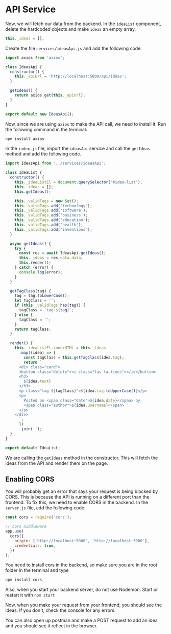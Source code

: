 # API Service

Now, we will fetch our data from the backend. In the `ideaList` component, delete the hardcoded objects and make `ideas` an empty array.

```js
this._ideas = [];
```

Create the file `services/ideasApi.js` and add the following code:

```js
import axios from 'axios';

class IdeasApi {
  constructor() {
    this._apiUrl = 'http://localhost:5000/api/ideas';
  }

  getIdeas() {
    return axios.get(this._apiUrl);
  }
}

export default new IdeasApi();
```

Now, since we are using `axios` to make the API call, we need to install it. Run the following command in the terminal:

```bash
npm install axios
```

In the `index.js` file, import the `ideasApi` service and call the `getIdeas` method and add the following code.

```js
import IdeasApi from '../services/ideasApi';

class IdeaList {
  constructor() {
    this._ideaListEl = document.querySelector('#idea-list');
    this._ideas = [];
    this.getIdeas();

    this._validTags = new Set();
    this._validTags.add('technology');
    this._validTags.add('software');
    this._validTags.add('business');
    this._validTags.add('education');
    this._validTags.add('health');
    this._validTags.add('inventions');
  }

  async getIdeas() {
    try {
      const res = await IdeasApi.getIdeas();
      this._ideas = res.data.data;
      this.render();
    } catch (error) {
      console.log(error);
    }
  }

  getTagClass(tag) {
    tag = tag.toLowerCase();
    let tagClass = '';
    if (this._validTags.has(tag)) {
      tagClass = `tag-${tag}`;
    } else {
      tagClass = '';
    }
    return tagClass;
  }

  render() {
    this._ideaListEl.innerHTML = this._ideas
      .map((idea) => {
        const tagClass = this.getTagClass(idea.tag);
        return `
      <div class="card">
      <button class="delete"><i class="fas fa-times"></i></button>
      <h3>
        ${idea.text}
      </h3>
      <p class="tag ${tagClass}">${idea.tag.toUpperCase()}</p>
      <p>
        Posted on <span class="date">${idea.date}</span> by
        <span class="author">${idea.username}</span>
      </p>
    </div>
      `;
      })
      .join('');
  }
}

export default IdeaList;
```

We are calling the `getIdeas` method in the constructor. This will fetch the ideas from the API and render them on the page.

## Enabling CORS

You will probably get an error that says your request is being blocked by CORS. This is because the API is running on a different port than the frontend. To fix this, we need to enable CORS in the backend. In the `server.js` file, add the following code:

```js
const cors = require('cors');

// cors middleware
app.use(
  cors({
    origin: ['http://localhost:5000', 'http://localhost:3000'],
    credentials: true,
  })
);
```

You need to install cors in the backend, so make sure you are in the root folder in the terminal and type

```bash
npm install cors
```

Also, when you start your backend server, do not use Nodemon. Start or restart it with `npm start`

Now, when you make your request from your frontend, you should see the ideas. If you don't, check the console for any errors.

You can also open up postman and make a POST request to add an idea and you should see it reflect in the browser.

